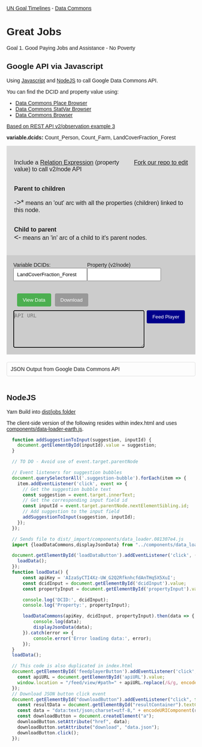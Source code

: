 [UN Goal Timelines](../../) - [Data Commons](../)

# Great Jobs
Goal 1. Good Paying Jobs and Assistance - No Poverty

## Google API via Javascript

Using [Javascript](../../docs/jobs/) and [NodeJS](../../dist/jobs/) to call Google Data Commons API.

You can find the DCID and property value using:

- [Data Commons Place Browser](https://datacommons.org/place)
- [Data Commons StatVar Browser](https://datacommons.org/tools/statvar)
- [Data Commons Browser](https://datacommons.org/browser/)

[Based on REST API v2/observation example 3](https://docs.datacommons.org/api/rest/v2/observation)

<!--
DCID Examples: geoId/13, PowerPlant, Count\_Jobs\_EconomicDevelopmentAdministration\_JobsCreated
-->
**variable.dcids:** Count\_Person, Count\_Farm, LandCoverFraction\_Forest

<style>
body {
  font-family: 'Arial', sans-serif;
  margin: 20px;
  padding: 20px;
}

button {
  background-color: #4CAF50;
  color: white;
  padding: 10px 15px;
  margin: 10px 0;
  border: none;
  border-radius: 4px;
  cursor: pointer;
}

label {
  display: block;
  margin: 10px 0;
}

input {
  padding: 8px;
  width: 100%;
  box-sizing: border-box;
  margin-bottom: 10px;
}

#resultContainer {
  margin-top: 20px;
  padding: 10px;
  border: 1px solid #ddd;
  border-radius: 4px;
}

.suggestion-container {
  margin-top: 5px;
}

.suggestion-bubble {
  display: inline-block;
  padding: 5px 10px;
  margin-right: 5px;
  cursor: pointer;
  border-radius: 4px;
  border: 1px solid white; /* Changed border color to white */
}

.suggestion-bubble:hover {
  background-color: yellow;
}
.bottomInput {
  background-color: #ccc;
  padding: 18px;
  /*
  position: fixed;
  right: 0;
  top: 0;
  */
}
</style>

<div style="background-color: #ddd; padding:20px; font-size:16px;">

<a href="https://github.com/modelearth/data-commons" style="float:right">Fork our repo to edit</a>

Include a <a href="https://docs.datacommons.org/api/rest/v2#relation-expressions" target="relexp">Relation Expression</a> (property value) to call v2/node API<br><br>

<b>Parent to children</b><br>

<span style="font-size:20px;font-family: var(--monospace);">-&gt;&ast;</span> means an 'out' arc with all the properties (children) linked to this node.<br><br>

<b>Child to parent</b><br>
<span style="font-size:20px;font-family: var(--monospace);">&lt;-</span> means an 'in' arc of a child to it's parent nodes.

</div>

<div class="bottomInput">

<!-- Hid these until javascript modified -->
<!--
<div>
  <label for="dcidInput">Enter DCID:</label>
  <div class="suggestion-container" id="dcidSuggestions">
    <span class="suggestion-bubble">geoId/06</span>
    <span class="suggestion-bubble">Count_Jobs_EconomicDevelopmentAdministration_JobsCreated</span>
    <span class="suggestion-bubble">geoId/13</span>
   
  </div>
  
</div>

<div>
  <label for="propertyInput">Enter Property:</label>
  <div class="suggestion-container" id="propertySuggestions">
    <span class="suggestion-bubble"><-</span>
    <span class="suggestion-bubble">-></span>
    <span class="suggestion-bubble">->*</span>
    <span class="suggestion-bubble">->[nearbyPlaces,landArea]</span>
  </div>
  
</div>
-->

<div style="float:left">
Variable DCIDs:<br>
<input type="text" id="dcidInput" placeholder="e.g., geoId/13" value="LandCoverFraction_Forest">
</div>

<div style="float:left;"><!-- show when not timeline which used v2/observation API -->
Property (v2/node)<br>
<input type="text" id="propertyInput" style="font-family: var(--monospace);" placeholder="" value="">
</div>

<div style="float:left; padding-left:10px; padding-top:13px">
<button id="loadDataButton" style="float:left;margin-right:10px">View Data</button>
<button id="downloadButton" style="float:left;background-color:#999;">Download</button>
</div>

<div style="clear:both;"></div>
<button id="feedplayerButton" style="float:right;margin-right:10px;background-color:darkblue;margin-top:0px">Feed Player</button>
<div style="overflow:auto;padding-right:6px">
<textarea rows="3" type="text" id="apiURL" class="textInput" style="line-height:22px;font-size: 14px;width:100%;max-width:1000px;color:#555;background-color:rgba(0, 0, 0, 0);border:1px solid #fff;min-height:100px" placeholder="API URL" value="" autofocus onfocus="this.select()"></textarea>
</div>

<div style="clear:both"></div>

</div>


<div id="resultContainer" style="max-height:400px;overflow-y:scroll;">JSON Output from Google Data Commons API</div>
<br>

<!--
### API Examples

**To find the properties related to `geoId/06`**  
Display a list of properties using the symbol `->`.

    DCID: geoId/06
    Property: ->


**To display all the properties of JobsCreated**  
Display all values of its properties using `->*` to indicate all records.

    DCID: Count_Jobs_EconomicDevelopmentAdministration_JobsCreated
    Property: ->*


**To display `nearbyPlaces` and `landArea` of Georgia**  
Pass a list in the properties column.

    DCID: geoID/13
    Property: ->[nearbyPlaces, landArea]
-->

## NodeJS

Yarn Build into [dist/jobs folder](../../dist/jobs/)

The client-side version of the following resides within index.html and uses  
[components/data-loader-earth.js](../../docs/components/data-loader-earth.js).

<!--
The following is only functional when built into the "dist" repo. [View built version](../../dist/jobs/).
-->

```js
  function addSuggestionToInput(suggestion, inputId) {
    document.getElementById(inputId).value = suggestion;
  }

  // TO DO - Avoid use of event.target.parentNode

  // Event listeners for suggestion bubbles
  document.querySelectorAll('.suggestion-bubble').forEach(item => {
    item.addEventListener('click', event => {
      // Get the suggestion bubble text
      const suggestion = event.target.innerText;
      // Get the corresponding input field id
      const inputId = event.target.parentNode.nextElementSibling.id;
      // Add suggestion to the input field
      addSuggestionToInput(suggestion, inputId);
    });
  });

  // Sends file to dist/_import/components/data_loader.081307e4.js
  import {loadDataCommons,displayJsonData} from "../components/data_loader.js";

  document.getElementById('loadDataButton').addEventListener('click', () => {
    loadData();
  });
  function loadData() {
      const apiKey = 'AIzaSyCTI4Xz-UW_G2Q2RfknhcfdAnTHq5X5XuI';
      const dcidInput = document.getElementById('dcidInput').value;
      const propertyInput = document.getElementById('propertyInput').value;

      console.log('DCID:', dcidInput);
      console.log('Property:', propertyInput);

      loadDataCommons(apiKey, dcidInput, propertyInput).then(data => {
          console.log(data);
          displayJsonData(data);
      }).catch(error => {
          console.error('Error loading data:', error);
      });
  }
  loadData();

  // This code is also duplicated in index.html
  document.getElementById('feedplayerButton').addEventListener('click', () => {
    const apiURL = document.getElementById('apiURL').value;
    window.location = "/feed/view/#path=" + apiURL.replace(/&/g, encodeURIComponent("&"));
  });
  // Download JSON button click event
  document.getElementById("downloadButton").addEventListener("click", function() {
    const resultData = document.getElementById("resultContainer").textContent;
    const data = "data:text/json;charset=utf-8," + encodeURIComponent(resultData);
    const downloadButton = document.createElement("a");
    downloadButton.setAttribute("href", data);
    downloadButton.setAttribute("download", "data.json");
    downloadButton.click();
  });
```
